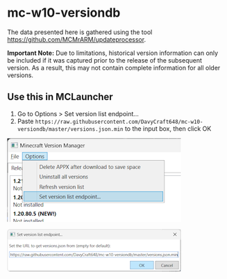 # mc-w10-versiondb

The data presented here is gathered using the tool https://github.com/MCMrARM/updateprocessor.

**Important Note:** Due to limitations, historical version information can only be included if it was captured prior to the release of the subsequent version. As a result, this may not contain complete information for all older versions.

## Use this in MCLauncher

1. Go to Options > Set version list endpoint...
2. Paste `https://raw.githubusercontent.com/DavyCraft648/mc-w10-versiondb/master/versions.json.min` to the input box, then click OK

![img.png](assets/img.png)

![img_1.png](assets/img_1.png)